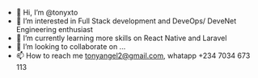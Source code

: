 - 👋 Hi, I’m @tonyxto
- 👀 I’m interested in Full Stack development and DeveOps/ DeveNet Engineering enthusiast
- 🌱 I’m currently learning more skills on React Native and Laravel
- 💞️ I’m looking to collaborate on ...
- 📫 How to reach me tonyangel2@gmail.com, whatapp +234 7034 673 113

<!---
tonyxto/tonyxto is a ✨ special ✨ repository because its `README.md` (this file) appears on your GitHub profile.
You can click the Preview link to take a look at your changes.
--->
